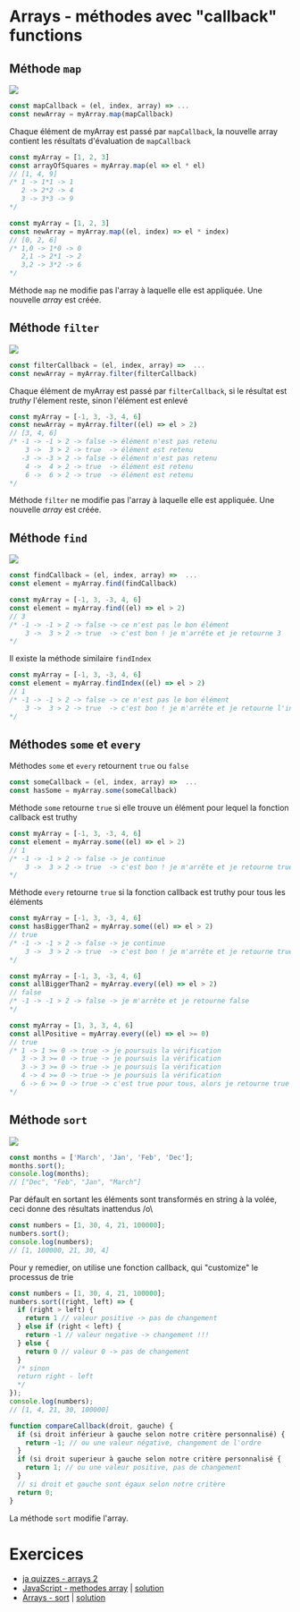 # Arrays - méthodes avec "callback" functions

## Méthode `map` 

![](https://assets.codepen.io/4515922/map.png)

```javascript
const mapCallback = (el, index, array) => ...
const newArray = myArray.map(mapCallback)
```

Chaque élément de myArray est passé par `mapCallback`, la nouvelle array contient les résultats d'évaluation de `mapCallback`


```javascript
const myArray = [1, 2, 3]
const arrayOfSquares = myArray.map(el => el * el)
// [1, 4, 9]
/* 1 -> 1*1 -> 1
   2 -> 2*2 -> 4
   3 -> 3*3 -> 9
*/
```

```javascript
const myArray = [1, 2, 3]
const newArray = myArray.map((el, index) => el * index)
// [0, 2, 6]
/* 1,0 -> 1*0 -> 0
   2,1 -> 2*1 -> 2
   3,2 -> 3*2 -> 6
*/
```

Méthode `map` ne modifie pas l'array à laquelle elle est appliquée. Une nouvelle *array* est créée.

## Méthode `filter` 

![](https://assets.codepen.io/4515922/filter.png)

```javascript
const filterCallback = (el, index, array) =>  ...
const newArray = myArray.filter(filterCallback)
```

Chaque élément de myArray est passé par `filterCallback`, si le résultat est *truthy* l'élement reste, sinon l'élément est enlevé

```javascript
const myArray = [-1, 3, -3, 4, 6]
const newArray = myArray.filter((el) => el > 2)
// [3, 4, 6]
/* -1 -> -1 > 2 -> false -> élément n'est pas retenu
    3 ->  3 > 2 -> true  -> élément est retenu
   -3 -> -3 > 2 -> false -> élément n'est pas retenu
    4 ->  4 > 2 -> true  -> élément est retenu
    6 ->  6 > 2 -> true  -> élément est retenu
*/
```

Méthode `filter` ne modifie pas l'array à laquelle elle est appliquée. Une nouvelle *array* est créée.

## Méthode `find`

![](https://assets.codepen.io/4515922/find.png)

```javascript
const findCallback = (el, index, array) =>  ...
const element = myArray.find(findCallback)
```

```javascript
const myArray = [-1, 3, -3, 4, 6]
const element = myArray.find((el) => el > 2)
// 3
/* -1 -> -1 > 2 -> false -> ce n'est pas le bon élément
    3 ->  3 > 2 -> true  -> c'est bon ! je m'arrête et je retourne 3
*/
```

Il existe la méthode similaire `findIndex`

```javascript
const myArray = [-1, 3, -3, 4, 6]
const element = myArray.findIndex((el) => el > 2)
// 1
/* -1 -> -1 > 2 -> false -> ce n'est pas le bon élément
    3 ->  3 > 2 -> true  -> c'est bon ! je m'arrête et je retourne l'index (la position) d'élément 3 qui est égale à 1 
*/
```

## Méthodes `some` et `every`

Méthodes `some` et `every` retournent `true` ou `false`

```javascript
const someCallback = (el, index, array) =>  ...
const hasSome = myArray.some(someCallback)
```

Méthode `some` retourne `true` si elle trouve un élément pour lequel la fonction callback est truthy

```javascript
const myArray = [-1, 3, -3, 4, 6]
const element = myArray.some((el) => el > 2)
// 1
/* -1 -> -1 > 2 -> false -> je continue
    3 ->  3 > 2 -> true  -> c'est bon ! je m'arrête et je retourne true
*/
```

Méthode `every` retourne `true` si la fonction callback est truthy pour tous les éléments

```javascript
const myArray = [-1, 3, -3, 4, 6]
const hasBiggerThan2 = myArray.some((el) => el > 2)
// true
/* -1 -> -1 > 2 -> false -> je continue
    3 ->  3 > 2 -> true  -> c'est bon ! je m'arrête et je retourne true
*/
```

```javascript
const myArray = [-1, 3, -3, 4, 6]
const allBiggerThan2 = myArray.every((el) => el > 2)
// false
/* -1 -> -1 > 2 -> false -> je m'arrête et je retourne false
*/
```

```javascript
const myArray = [1, 3, 3, 4, 6]
const allPositive = myArray.every((el) => el >= 0)
// true
/* 1 -> 1 >= 0 -> true -> je poursuis la vérification
   3 -> 3 >= 0 -> true -> je poursuis la vérification
   3 -> 3 >= 0 -> true -> je poursuis la vérification
   4 -> 4 >= 0 -> true -> je poursuis la vérification
   6 -> 6 >= 0 -> true -> c'est true pour tous, alors je retourne true !!
*/
```

## Méthode `sort`

![](https://assets.codepen.io/4515922/sort.png)

```javascript
const months = ['March', 'Jan', 'Feb', 'Dec'];
months.sort();
console.log(months);
// ["Dec", "Feb", "Jan", "March"]
```

Par défault en sortant les éléments sont transformés en string à la volée, ceci donne des résultats inattendus /o\

```javascript
const numbers = [1, 30, 4, 21, 100000];
numbers.sort();
console.log(numbers);
// [1, 100000, 21, 30, 4]
```

Pour y remedier, on utilise une fonction callback, qui "customize" le processus de trie


```javascript
const numbers = [1, 30, 4, 21, 100000];
numbers.sort((right, left) => {
  if (right > left) {
    return 1 // valeur positive -> pas de changement
  } else if (right < left) {
    return -1 // valeur negative -> changement !!!
  } else {
    return 0 // valeur 0 -> pas de changement
  }
  /* sinon
  return right - left
  */
});
console.log(numbers);
// [1, 4, 21, 30, 100000]
```

```javascript
function compareCallback(droit, gauche) {
  if (si droit inférieur à gauche selon notre critère personnalisé) {
    return -1; // ou une valeur négative, changement de l'ordre
  }
  if (si droit superieur à gauche selon notre critère personnalisé {
    return 1; // ou une valeur positive, pas de changement
  }
  // si droit et gauche sont égaux selon notre critère
  return 0;
}
```

La méthode `sort` modifie l'array.

# Exercices


 - [ja quizzes - arrays 2](https://javascript-quizzes.vercel.app/arrays-methods)
 - [JavaScript - methodes array](https://codepen.io/alyra/pen/dyGwaRK) | [solution](https://codepen.io/alyra/pen/48b9d965e9b54d5bbf035e118677186a)
 - [Arrays - sort](https://codepen.io/alyra/pen/NWxovVe) | [solution](https://codepen.io/alyra/pen/5221b2d16783781f591ff80e8f1679f5)